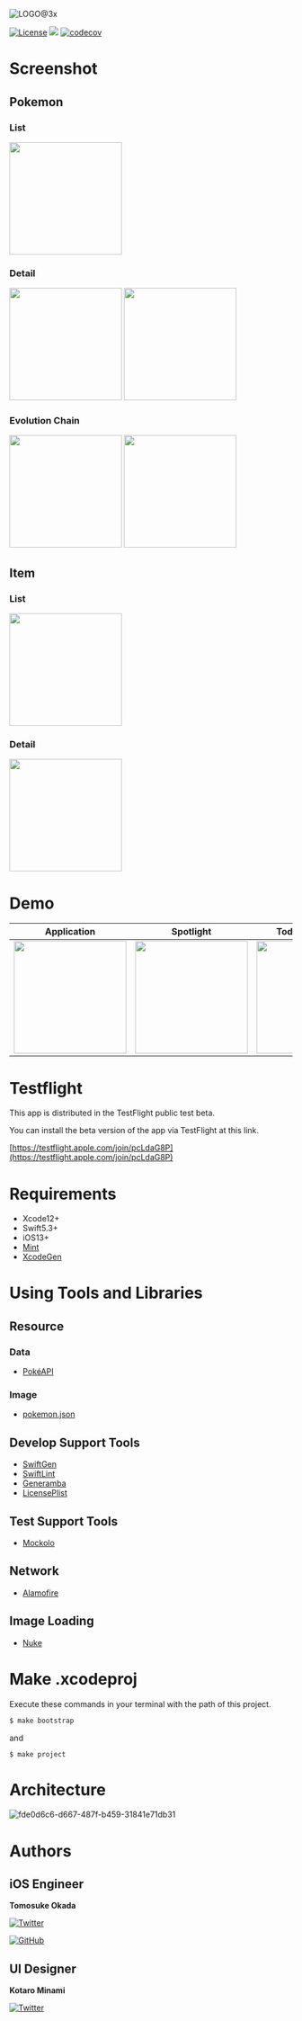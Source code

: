 ![LOGO@3x](https://user-images.githubusercontent.com/20692907/108143644-7a938800-710b-11eb-86ef-e26c03c03f0b.png)

[![License](https://img.shields.io/github/license/Frog-Frog/Pokedex)](https://github.com/Frog-Frog/Pokedex/blob/master/LICENSE)
[![](https://github.com/Frog-Frog/Pokedex/workflows/CI/badge.svg)](https://github.com/Frog-Frog/Pokedex/actions?query=workflow%3ACI)
[![codecov](https://codecov.io/gh/Frog-Frog/Pokedex/branch/develop/graph/badge.svg?token=J6J8FEVWMZ)](https://codecov.io/gh/Frog-Frog/Pokedex)

# Screenshot

## Pokemon

### List
<img src="https://user-images.githubusercontent.com/20692907/108144687-7a948780-710d-11eb-9506-a2dbaf0e4335.png" width="200">

### Detail
 <img src="https://user-images.githubusercontent.com/20692907/108144694-7cf6e180-710d-11eb-93f9-923abc86b71d.png" width="200"> <img src="https://user-images.githubusercontent.com/20692907/108144697-7ff1d200-710d-11eb-8b4e-e891f24a3e50.png" width="200">

### Evolution Chain

<img src="https://user-images.githubusercontent.com/20692907/108144703-83855900-710d-11eb-895d-4f8017270b36.png" width="200"> <img src="https://user-images.githubusercontent.com/20692907/108144706-854f1c80-710d-11eb-8774-e86be19e97b2.png" width="200">

## Item

### List
<img src="https://user-images.githubusercontent.com/20692907/108144716-897b3a00-710d-11eb-9fec-d367299acc78.png" width="200">

### Detail
<img src="https://user-images.githubusercontent.com/20692907/108144753-9c8e0a00-710d-11eb-9f6d-79db055ea365.png" width="200">

# Demo
|  Application  |  Spotlight  |  Today Extension  |
| ---- | ---- | ---- |
|  <img src="https://user-images.githubusercontent.com/20692907/108371000-a49a9680-7240-11eb-8343-c57f98c85d49.gif" width="200">  |  <img src="https://user-images.githubusercontent.com/20692907/108368426-c47c8b00-723d-11eb-9a1a-a7aa1e114859.gif" width="200">  |  <img src="https://user-images.githubusercontent.com/20692907/108368254-939c5600-723d-11eb-9643-99dad18a93dc.gif" width="200">  |

# Testflight
This app is distributed in the TestFlight public test beta.

You can install the beta version of the app via TestFlight at this link.

[https://testflight.apple.com/join/pcLdaG8P](https://testflight.apple.com/join/pcLdaG8P)

# Requirements
- Xcode12+
- Swift5.3+
- iOS13+
- [Mint](https://github.com/yonaskolb/Mint)
- [XcodeGen](https://github.com/yonaskolb/XcodeGen)

# Using Tools and Libraries

## Resource
### Data
- [PokéAPI](https://pokeapi.co/)

### Image
- [pokemon.json](https://github.com/fanzeyi/pokemon.json)

## Develop Support Tools
- [SwiftGen](https://github.com/SwiftGen/SwiftGen)
- [SwiftLint](https://github.com/realm/SwiftLint)
- [Generamba](https://github.com/strongself/Generamba)
- [LicensePlist](https://github.com/mono0926/LicensePlist)

## Test Support Tools
- [Mockolo](https://github.com/uber/mockolo)

## Network
- [Alamofire](https://github.com/Alamofire/Alamofire)

## Image Loading
- [Nuke](https://github.com/kean/Nuke)

# Make .xcodeproj
Execute these commands in your terminal with the path of this project.

```ruby
$ make bootstrap
```

and

```
$ make project
```

# Architecture
![fde0d6c6-d667-487f-b459-31841e71db31](https://user-images.githubusercontent.com/20692907/81504158-a551e400-9322-11ea-9457-74e80b7380f1.png)

# Authors

## iOS Engineer

**Tomosuke Okada**

[![Twitter](https://img.shields.io/twitter/follow/fr0g_fr0g?style=social)](https://twitter.com/intent/follow?screen_name=fr0g_fr0g)

[![GitHub](https://img.shields.io/github/followers/Frog-Frog?style=social)](https://github.com/Frog-Frog)

## UI Designer

**Kotaro Minami**

[![Twitter](https://img.shields.io/twitter/follow/arice_kawamako?style=social)](https://twitter.com/intent/follow?screen_name=arice_kawamako)
